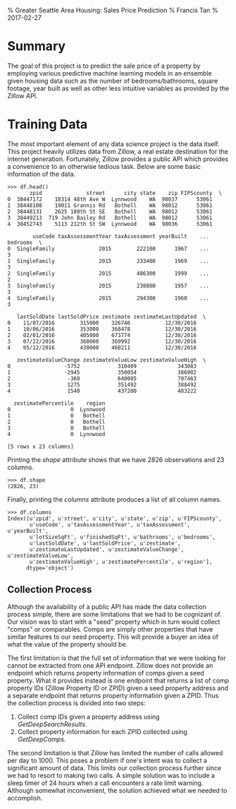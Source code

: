 % Greater Seattle Area Housing: Sales Price Prediction
% Francis Tan
% 2017-02-27




# Summary
The goal of this project is to predict the sale price of a property by
employing various predictive machine learning models in an ensemble given
housing data such as the number of bedrooms/bathrooms, square footage, year
built as well as other less intuitive variables as provided by the Zillow API.

# Training Data
The most important element of any data science project is the data itself. This
project heavily utilizes data from Zillow, a real estate destination for the
internet generation. Fortunately, Zillow provides a public API which provides a
convenience to an otherwise tedious task. Below are some basic information of
the data.





~~~~{.python}
>>> df.head()
       zpid              street      city state    zip FIPScounty  \
0  38447172    18314 48th Ave W  Lynnwood    WA  98037      53061
1  38448108    19011 Grannis Rd   Bothell    WA  98012      53061
2  38448131    2625 189th St SE   Bothell    WA  98012      53061
3  38449213  719 John Bailey Rd   Bothell    WA  98012      53061
4  38452743    5113 212th St SW  Lynnwood    WA  98036      53061

        useCode taxAssessmentYear taxAssessment yearBuilt    ...
bedrooms  \
0  SingleFamily              2015        222100      1967    ...
3
1  SingleFamily              2015        233400      1969    ...
3
2  SingleFamily              2015        486300      1999    ...
2
3  SingleFamily              2015        238800      1957    ...
3
4  SingleFamily              2015        294300      1960    ...
3

   lastSoldDate lastSoldPrice zestimate zestimateLastUpdated  \
0    11/07/2016        315000    326746           12/30/2016
1    10/06/2016        353000    368478           12/30/2016
2    02/01/2016        405000    673774           12/30/2016
3    07/22/2016        360000    369992           12/30/2016
4    05/12/2016        430000    460211           12/30/2016

   zestimateValueChange zestimateValueLow zestimateValueHigh  \
0                 -5752            310409             343083
1                 -2945            350054             386902
2                  -360            640085             707463
3                  1275            351492             388492
4                  1540            437200             483222

  zestimatePercentile    region
0                   0  Lynnwood
1                   0   Bothell
2                   0   Bothell
3                   0   Bothell
4                   0  Lynnwood

[5 rows x 23 columns]

~~~~~~~~~~~~~



Printing the _shape_ attribute shows that we have 2826 observations and 23
columns.

~~~~{.python}
>>> df.shape
(2826, 23)

~~~~~~~~~~~~~



Finally, printing the _columns_ attribute produces a list of all column names.

~~~~{.python}
>>> df.columns
Index([u'zpid', u'street', u'city', u'state', u'zip', u'FIPScounty',
       u'useCode', u'taxAssessmentYear', u'taxAssessment',
u'yearBuilt',
       u'lotSizeSqFt', u'finishedSqFt', u'bathrooms', u'bedrooms',
       u'lastSoldDate', u'lastSoldPrice', u'zestimate',
       u'zestimateLastUpdated', u'zestimateValueChange',
u'zestimateValueLow',
       u'zestimateValueHigh', u'zestimatePercentile', u'region'],
      dtype='object')

~~~~~~~~~~~~~



## Collection Process
Although the availability of a public API has made the data collection process
simple, there are some limitations that we had to be cognizant of. Our vision
was to start with a "seed" property which in turn would collect "comps" or
comparables. Comps are simply other properties that have similar features to
our seed property. This will provide a buyer an idea of what the value of the
property should be.

The first limitation is that the full set of information that we were looking
for cannot be extracted from one API endpoint. Zillow does not provide an
endpoint which returns property information of comps given a seed property.
What it provides instead is one endpoint that returns a list of comp property
IDs (Zillow Property ID or ZPID) given a seed property address and a separate
endpoint that returns property information given a ZPID. Thus the collection
process is divided into two steps:

1. Collect comp IDs given a property address using _GetDeepSearchResults_.
2. Collect property information for each ZPID collected using
   _GetDeepComps_.

The second limitation is that Zillow has limited the number of calls allowed
per day to 1000. This poses a problem if one's intent was to collect a
significant amount of data. This limits our collection process further since
we had to resort to making two calls. A simple solution was to include a sleep
timer of 24 hours when a call encounters a rate limit warning. Although somewhat
inconvenient, the solution achieved what we needed to accomplish.
